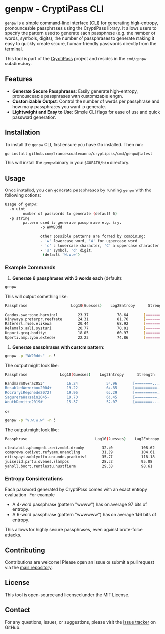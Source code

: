 # genpw - CryptiPass CLI

`genpw` is a simple command-line interface (CLI) for generating high-entropy, pronounceable passphrases using the CryptiPass library. It allows users to specify the pattern used to generate each passphrase (e.g. the number of words, symbols, digits), the number of passphrases to generate making it easy to quickly create secure, human-friendly passwords directly from the terminal.

This tool is part of the [CryptiPass](https://github.com/francescoalemanno/cryptipass) project and resides in the `cmd/genpw` subdirectory.

## Features

- **Generate Secure Passphrases**: Easily generate high-entropy, pronounceable passphrases with customizable length.
- **Customizable Output**: Control the number of words per passphrase and how many passphrases you want to generate.
- **Lightweight and Easy to Use**: Simple CLI flags for ease of use and quick password generation.

## Installation

To install the `genpw` CLI, first ensure you have Go installed. Then run:

```bash
go install github.com/francescoalemanno/cryptipass/cmd/genpw@latest
```

This will install the `genpw` binary in your `$GOPATH/bin` directory.

## Usage

Once installed, you can generate passphrases by running `genpw` with the following options:

```bash
Usage of genpw:
  -n uint
        number of passwords to generate (default 6)
  -p string
        pattern used to generate passphrase e.g. try:
                -p WWW20dd
    
                other possible patterns are formed by combining:
                - 'w' lowercase word, 'W' for uppercase word.
                - 'c' a lowercase character, 'C' a uppercase character.
                - 's' symbol, 'd' digit.
                 (default "W.w.w")
```

### Example Commands

1. **Generate 6 passphrases with 3 words each** (default):

```bash
genpw
```

This will output something like:

```bash
Passphrase                    Log10(Guesses)    Log2Entropy      Strength
                                                                
Candox.swortone.harvingl         23.37             78.64       [============]
Kinywaya.preterpr.reefrate       24.31             81.76       [============]
Ratererl.ruse.elikewa            20.44             68.92       [==========..]
Relemalo.anli.systuri            20.77             70.01       [==========..]
Unpori.grog.bodityi              18.05             60.97       [=========...]
Uperti.ampilyon.extedes          22.23             74.86       [===========.]
```

1. **Generate passphrases with custom pattern**:

```bash
genpw -p "WW20dds" -n 5
```

The output might look like:

```bash
Passphrase               Log10(Guesses)    Log2Entropy      Strength
                                                           
HandmarmOvera2053"          16.24             54.96       [========....]
ResabledAnverbou2004+       19.22             64.85       [==========..]
RocraryiRegonede2072!       19.96             67.29       [==========..]
SagureraHassain2045-        19.70             66.45       [==========..]
WoutbDemitte2019#           15.37             52.07       [========....]
```

or

```bash
genpw -p "w.w.w.w" -n 5
```

The output might look like:

```bash
Passphrase                               Log10(Guesses)    Log2Entropy      Strength
                                                                           
cleatabit.sphongedi.zedizmobl.drooky        32.40             108.62      [============]
comprewa.cedivet.refyerm.unancling          31.19             104.61      [============]
eitispayi.woblyoffo.unounde.pradimisf       35.27             118.18      [============]
juiselid.partu.ovenes.slampos               28.32             95.08       [============]
yaholl.boort.rentlestu.hustfierm            29.38             98.61       [============]
```

### Entropy Considerations

Each password generated by CryptiPass comes with an exact entropy evaluation . For example:
- A 4-word passphrase (pattern "wwww") has on average 97 bits of entropy.
- A 6-word passphrase (pattern "wwwwww") has on average 146 bits of entropy.

This allows for highly secure passphrases, even against brute-force attacks.

## Contributing

Contributions are welcome! Please open an issue or submit a pull request via the [main repository](https://github.com/francescoalemanno/cryptipass).

## License

This tool is open-source and licensed under the MIT License.

## Contact

For any questions, issues, or suggestions, please visit the [issue tracker](https://github.com/francescoalemanno/cryptipass/issues) on GitHub.
